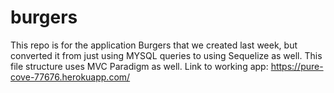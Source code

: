 # burgers

This repo is for the application Burgers that we created last week, but converted it from just using MYSQL queries to using Sequelize as well. This file structure uses MVC Paradigm as well. Link to working app: https://pure-cove-77676.herokuapp.com/
